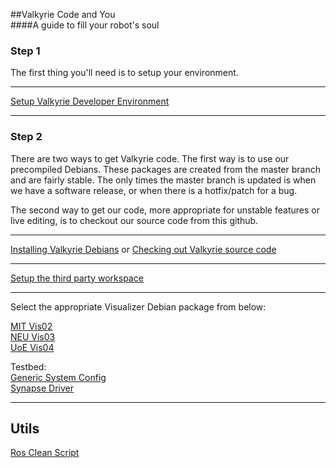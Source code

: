 ##Valkyrie Code and You  
####A guide to fill your robot's soul  

### Step 1
The first thing you'll need is to setup your environment.  
***
[Setup Valkyrie Developer Environment](Setup-Valkyrie-Developer-Environment)  
***

### Step 2
There are two ways to get Valkyrie code. The first way is to use our precompiled Debians.  These packages are created from the master branch and are fairly stable.  The only times the master branch is updated is when we have a software release, or when there is a hotfix/patch for a bug.

The second way to get our code, more appropriate for unstable features or live editing, is to checkout our source code from this github.  

***

[Installing Valkyrie Debians](Valkyrie-Debians) or [Checking out Valkyrie source code](Valkyrie-Source-Code)

***

[Setup the third party workspace](Thirdparty-Workspace)

***

Select the appropriate Visualizer Debian package from below:

[MIT Vis02](https://drive.google.com/file/d/0B4Esozi1aH0sYkpWVjlTWHZwam8/view?usp=sharing)  
[NEU Vis03](https://drive.google.com/file/d/0B4Esozi1aH0scGZZN29mYTh1aWc/view?usp=sharing)  
[UoE Vis04](https://drive.google.com/file/d/0B4Esozi1aH0sNm1tVkdfUng5SHM/view?usp=sharing)  

Testbed:  
[Generic System Config](https://drive.google.com/file/d/0B4Esozi1aH0sLXlYaE5RbnBSWVk/view?usp=sharing)  
[Synapse Driver](https://drive.google.com/file/d/0B4Esozi1aH0sLUJvRHhqYkplVWs/view?usp=sharing)
***

## Utils

[Ros Clean Script](Ros-Clean)